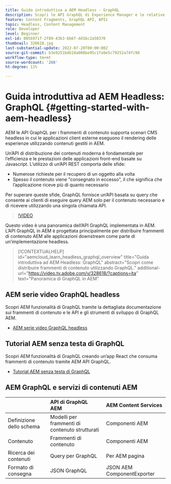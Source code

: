 ```yaml
---
title: Guida introduttiva a AEM Headless - GraphQL
description: Scopri le API GraphQL di Experience Manager e le relative funzionalità.
feature: Content Fragments, GraphQL API, APIs
topic: Headless, Content Management
role: Developer
level: Beginner
exl-id: 0056971f-2f89-43b3-bb6f-dd16c2a50370
thumbnail: 328618.jpg
last-substantial-update: 2022-07-20T00:00:00Z
source-git-commit: b3e9251bdb18a008be95c1fa9e5c79252a74fc98
workflow-type: tm+mt
source-wordcount: '268'
ht-degree: 11%

---
```


# Guida introduttiva ad AEM Headless: GraphQL {#getting-started-with-aem-headless}

AEM le API GraphQL per i frammenti di contenuto supporta scenari CMS headless in cui le applicazioni client esterne eseguono il rendering delle esperienze utilizzando contenuti gestiti in AEM.

Un’API di distribuzione dei contenuti moderna è fondamentale per l’efficienza e le prestazioni delle applicazioni front-end basate su Javascript. L’utilizzo di un’API REST comporta delle sfide:

* Numerose richieste per il recupero di un oggetto alla volta
* Spesso il contenuto viene &quot;consegnato in eccesso&quot;, il che significa che l’applicazione riceve più di quanto necessario

Per superare queste sfide, GraphQL fornisce un’API basata su query che consente ai clienti di eseguire query AEM solo per il contenuto necessario e di ricevere utilizzando una singola chiamata API.

>[!VIDEO](https://video.tv.adobe.com/v/328618?quality=12&learn=on)

Questo video è una panoramica dell’API GraphQL implementata in AEM. L’API GraphQL in AEM è progettata principalmente per distribuire frammenti di contenuto AEM alle applicazioni downstream come parte di un’implementazione headless.

>[!CONTEXTUALHELP]
>id="aemcloud_learn_headless_graphql_overview"
>title="Guida introduttiva ad AEM Headless: GraphQL"
>abstract="Scopri come distribuire frammenti di contenuto utilizzando GraphQL."
>additional-url="https://video.tv.adobe.com/v/328618/?captions=ita" text="Panoramica di GraphQL in AEM"

## AEM serie video GraphQL headless

Scopri AEM funzionalità di GraphQL tramite la dettagliata documentazione sui frammenti di contenuto e le API e gli strumenti di sviluppo di GraphQL AEM.

* [AEM serie video GraphQL headless](./video-series/modeling-basics.md)

## Tutorial AEM senza testa di GraphQL

Scopri AEM funzionalità di GraphQL creando un’app React che consuma frammenti di contenuto tramite AEM API GraphQL.

* [Tutorial AEM senza testa di GraphQL](./multi-step/overview.md)

## AEM GraphQL e servizi di contenuti AEM

|  | API di GraphQL AEM | AEM Content Services |
|--------------------------------|:-----------------|:---------------------|
| Definizione dello schema | Modelli per frammenti di contenuto strutturati | Componenti AEM |
| Contenuto | Frammenti di contenuto | Componenti AEM |
| Ricerca dei contenuti | Query per GraphQL | Per AEM pagina |
| Formato di consegna | JSON GraphQL | JSON AEM ComponentExporter |
